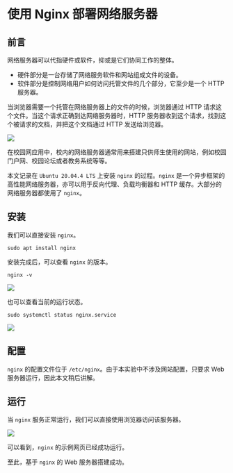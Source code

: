 # 使用 Nginx 部署网络服务器

## 前言

网络服务器可以代指硬件或软件，抑或是它们协同工作的整体。

- 硬件部分是一台存储了网络服务软件和网站组成文件的设备。
- 软件部分是控制网络用户如何访问托管文件的几个部分，它至少是一个 HTTP 服务器。

当浏览器需要一个托管在网络服务器上的文件的时候，浏览器通过 HTTP 请求这个文件。当这个请求正确到达网络服务器时，HTTP 服务器收到这个请求，找到这个被请求的文档，并把这个文档通过 HTTP 发送给浏览器。

![](/images/20220601152805.png)

在校园网应用中，校内的网络服务器通常用来搭建只供师生使用的网站，例如校园门户网、校园论坛或者教务系统等等。

本文记录在 `Ubuntu 20.04.4 LTS` 上安装 `nginx` 的过程。`nginx` 是一个异步框架的高性能网络服务器，亦可以用于反向代理、负载均衡器和 HTTP 缓存。大部分的网络服务器都使用了 `nginx`。

## 安装

我们可以直接安装 `nginx`。

```shell
sudo apt install nginx
```

安装完成后，可以查看 `nginx` 的版本。

```shell
nginx -v
```

![](/images/20220601152941.png)

也可以查看当前的运行状态。

```shell
sudo systemctl status nginx.service
```

![](/images/20220601153237.png)

## 配置

`nginx` 的配置文件位于 `/etc/nginx`。由于本实验中不涉及网站配置，只要求 Web 服务器运行，因此本文稍后讲解。

## 运行

当 `nginx` 服务正常运行，我们可以直接使用浏览器访问该服务器。

![](/images/20220601153545.png)

可以看到，`nginx` 的示例网页已经成功运行。

至此，基于 `nginx` 的 Web 服务器搭建成功。
